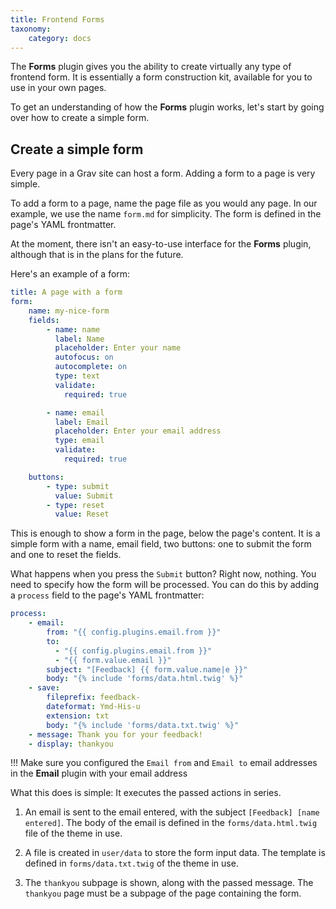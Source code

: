 ```yaml
---
title: Frontend Forms
taxonomy:
    category: docs
---
```


The **Forms** plugin gives you the ability to create virtually any type of frontend form. It is essentially a form construction kit, available for you to use in your own pages.

To get an understanding of how the **Forms** plugin works, let's start by going over how to create a simple form.

## Create a simple form

Every page in a Grav site can host a form. Adding a form to a page is very simple.

To add a form to a page, name the page file as you would any page. In our example, we use the name `form.md` for simplicity. The form is defined in the page's YAML frontmatter.

At the moment, there isn't an easy-to-use interface for the **Forms** plugin, although that is in the plans for the future.

Here's an example of a form:

```yaml
title: A page with a form
form:
    name: my-nice-form
    fields:
        - name: name
          label: Name
          placeholder: Enter your name
          autofocus: on
          autocomplete: on
          type: text
          validate:
            required: true

        - name: email
          label: Email
          placeholder: Enter your email address
          type: email
          validate:
            required: true

    buttons:
        - type: submit
          value: Submit
        - type: reset
          value: Reset
```

This is enough to show a form in the page, below the page's content. It is a simple form with a name, email field, two buttons: one to submit the form and one to reset the fields.

What happens when you press the `Submit` button? Right now, nothing. You need to specify how the form will be processed. You can do this by adding a `process` field to the page's YAML frontmatter:

```yaml
process:
    - email:
        from: "{{ config.plugins.email.from }}"
        to:
          - "{{ config.plugins.email.from }}"
          - "{{ form.value.email }}"
        subject: "[Feedback] {{ form.value.name|e }}"
        body: "{% include 'forms/data.html.twig' %}"
    - save:
        fileprefix: feedback-
        dateformat: Ymd-His-u
        extension: txt
        body: "{% include 'forms/data.txt.twig' %}"
    - message: Thank you for your feedback!
    - display: thankyou
```

!!! Make sure you configured the `Email from` and `Email to` email addresses in the **Email** plugin with your email address

What this does is simple: It executes the passed actions in series.

1. An email is sent to the email entered, with the subject `[Feedback] [name entered]`. The body of the email is defined in the `forms/data.html.twig` file of the theme in use.

2. A file is created in `user/data` to store the form input data. The template is defined in `forms/data.txt.twig` of the theme in use.

3. The `thankyou` subpage is shown, along with the passed message. The `thankyou` page must be a subpage of the page containing the form.
